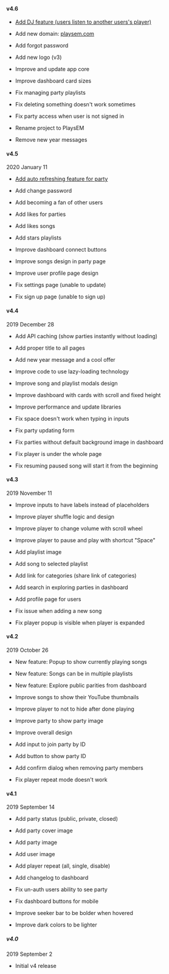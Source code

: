 #### v4.6

- [Add DJ feature (users listen to another users's player)](https://github.com/AmirSavand/playsem/issues/168)
- Add new domain: [playsem.com](https://wwww.playsem.com)
- Add forgot password
- Add new logo (v3)


- Improve and update app core
- Improve dashboard card sizes


- Fix managing party playlists
- Fix deleting something doesn't work sometimes
- Fix party access when user is not signed in


- Rename project to PlaysEM
- Remove new year messages


#### v4.5

2020 January 11

- [Add auto refreshing feature for party](https://github.com/AmirSavand/playsem/issues/166)
- Add change password
- Add becoming a fan of other users
- Add likes for parties
- Add likes songs
- Add stars playlists


- Improve dashboard connect buttons
- Improve songs design in party page
- Improve user profile page design


- Fix settings page (unable to update)
- Fix sign up page (unable to sign up)


#### v4.4

2019 December 28

- Add API caching (show parties instantly without loading)
- Add proper title to all pages
- Add new year message and a cool offer


- Improve code to use lazy-loading technology
- Improve song and playlist modals design
- Improve dashboard with cards with scroll and fixed height
- Improve performance and update libraries


- Fix space doesn't work when typing in inputs
- Fix party updating form
- Fix parties without default background image in dashboard
- Fix player is under the whole page
- Fix resuming paused song will start it from the beginning


#### v4.3

2019 November 11

- Improve inputs to have labels instead of placeholders
- Improve player shuffle logic and design
- Improve player to change volume with scroll wheel
- Improve player to pause and play with shortcut "Space"


- Add playlist image
- Add song to selected playlist
- Add link for categories (share link of categories)
- Add search in exploring parties in dashboard
- Add profile page for users


- Fix issue when adding a new song
- Fix player popup is visible when player is expanded


#### v4.2

2019 October 26

- New feature: Popup to show currently playing songs
- New feature: Songs can be in multiple playlists
- New feature: Explore public parities from dashboard


- Improve songs to show their YouTube thumbnails
- Improve player to not to hide after done playing
- Improve party to show party image
- Improve overall design


- Add input to join party by ID
- Add button to show party ID
- Add confirm dialog when removing party members


- Fix player repeat mode doesn't work


#### v4.1

2019 September 14

- Add party status (public, private, closed)
- Add party cover image
- Add party image
- Add user image
- Add player repeat (all, single, disable)
- Add changelog to dashboard


- Fix un-auth users ability to see party
- Fix dashboard buttons for mobile


- Improve seeker bar to be bolder when hovered
- Improve dark colors to be lighter


##### v4.0

2019 September 2

- Initial v4 release
